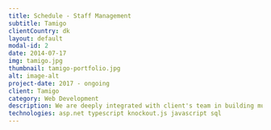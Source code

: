 ```yaml
---
title: Schedule - Staff Management
subtitle: Tamigo
clientCountry: dk
layout: default
modal-id: 2
date: 2014-07-17
img: tamigo.jpg
thumbnail: tamigo-portfolio.jpg
alt: image-alt
project-date: 2017 - ongoing
client: Tamigo
category: Web Development
description: We are deeply integrated with client's team in building multi tenant SaaS application used by hundreds of thousands of employees every day. We are involved in daily stand ups, agile sprints and sprint planning and reviews. Strength of our team is not only within technical area, but in being experts regarding human resources domain.
technologies: asp.net typescript knockout.js javascript sql
---
```

